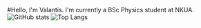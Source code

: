 #Hello, I'm Valantis.
I'm currently a BSc Physics student at NKUA.
![GitHub stats](https://github-readme-stats.vercel.app/api?username=KValantis&show_icons=true&theme=great-gatsby)
![Top Langs](https://github-readme-stats.vercel.app/api/top-langs/?username=KValantis&theme=great=gatsby)
